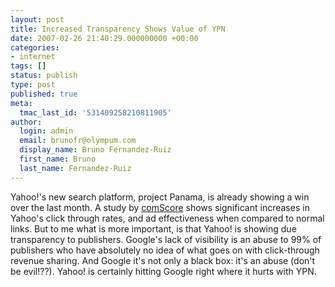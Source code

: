 ```yaml
---
layout: post
title: Increased Transparency Shows Value of YPN
date: 2007-02-26 21:40:29.000000000 +00:00
categories:
- internet
tags: []
status: publish
type: post
published: true
meta:
  tmac_last_id: '531409258210811905'
author:
  login: admin
  email: brunofr@olympum.com
  display_name: Bruno Fernandez-Ruiz
  first_name: Bruno
  last_name: Fernandez-Ruiz
---
```


Yahoo!'s new search platform, project Panama, is already showing a win over the last month. A study by <a href="http://www.comscore.com/press/release.asp?press=1222">comScore</a> shows significant increases in Yahoo's click through rates, and ad effectiveness when compared to normal links. But to me what is more important, is that Yahoo! is showing due transparency to publishers. Google's lack of visibility is an abuse to 99% of publishers who have absolutely no idea of what goes on with click-through revenue sharing. And Google it's not only a black box: it's an abuse (don't be evil!??). Yahoo! is certainly hitting Google right where it hurts with YPN.
